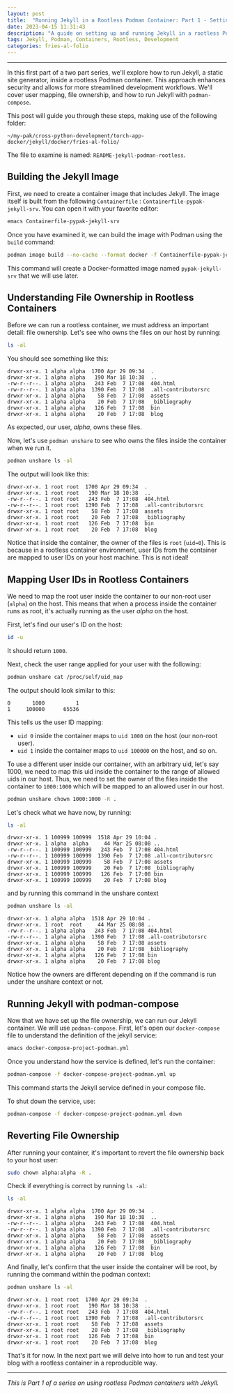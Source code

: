 ```yaml
---
layout: post
title:  "Running Jekyll in a Rootless Podman Container: Part 1 - Setting the Stage"
date: 2023-04-15 11:31:43
description: "A guide on setting up and running Jekyll in a rootless Podman container. We explore the importance of user mapping and file ownership when using rootless containers."
tags: Jekyll, Podman, Containers, Rootless, Development
categories: fries-al-folio
---
```


---

In this first part of a two part series, we'll explore how to run Jekyll, a static site generator, inside a rootless Podman container. This approach enhances security and allows for more streamlined development workflows. We'll cover user mapping, file ownership, and how to run Jekyll with `podman-compose`.

This post will guide you through these steps, making use of the following folder:
```text
~/my-pak/cross-python-development/torch-app-docker/jekyll/docker/fries-al-folio/
```

The file to examine is named: `README-jekyll-podman-rootless`.

## Building the Jekyll Image

First, we need to create a container image that includes Jekyll. The image itself is built from the following `Containerfile` : `Containerfile-pypak-jekyll-srv`. You can open it with your favorite editor:

```bash
emacs Containerfile-pypak-jekyll-srv
```

Once you have examined it, we can build the image with Podman using the `build` command:

```bash
podman image build --no-cache --format docker -f Containerfile-pypak-jekyll-srv -t pypak-jekyll-srv .
```

This command will create a Docker-formatted image named `pypak-jekyll-srv` that we will use later.

## Understanding File Ownership in Rootless Containers

Before we can run a rootless container, we must address an important detail: file ownership. Let's see who owns the files on our host by running:
```bash
ls -al
```
You should see something like this:

```text
drwxr-xr-x. 1 alpha alpha  1700 Apr 29 09:34  .
drwxr-xr-x. 1 alpha alpha   190 Mar 18 10:38  ..
-rw-r--r--. 1 alpha alpha   243 Feb  7 17:08  404.html
-rw-r--r--. 1 alpha alpha  1390 Feb  7 17:08  .all-contributorsrc
drwxr-xr-x. 1 alpha alpha    58 Feb  7 17:08  assets
drwxr-xr-x. 1 alpha alpha    20 Feb  7 17:08  _bibliography
drwxr-xr-x. 1 alpha alpha   126 Feb  7 17:08  bin
drwxr-xr-x. 1 alpha alpha    20 Feb  7 17:08  blog
```
As expected, our user, *alpha*, owns these files.

Now, let's use `podman unshare` to see who owns the files inside the container when we run it.

```bash
podman unshare ls -al
```

The output will look like this:

```text
drwxr-xr-x. 1 root root  1700 Apr 29 09:34  .
drwxr-xr-x. 1 root root   190 Mar 18 10:38  ..
-rw-r--r--. 1 root root   243 Feb  7 17:08  404.html
-rw-r--r--. 1 root root  1390 Feb  7 17:08  .all-contributorsrc
drwxr-xr-x. 1 root root    58 Feb  7 17:08  assets
drwxr-xr-x. 1 root root    20 Feb  7 17:08  _bibliography
drwxr-xr-x. 1 root root   126 Feb  7 17:08  bin
drwxr-xr-x. 1 root root    20 Feb  7 17:08  blog
```

Notice that inside the container, the owner of the files is `root` (`uid=0`). This is because in a rootless container environment, user IDs from the container are mapped to user IDs on your host machine. This is not ideal!

## Mapping User IDs in Rootless Containers

We need to map the root user inside the container to our non-root user (`alpha`) on the host. This means that when a process inside the container runs as root, it's actually running as the user *alpha* on the host.

First, let's find our user's ID on the host:

```bash
id -u
```
It should return `1000`.

Next, check the user range applied for your user with the following:
```bash
podman unshare cat /proc/self/uid_map
```

The output should look similar to this:
```text
0       1000          1
1     100000      65536
```

This tells us the user ID mapping:

*   `uid 0` inside the container maps to `uid 1000` on the host (our non-root user).
*   `uid 1` inside the container maps to `uid 100000` on the host, and so on.

To use a different user inside our container, with an arbitrary uid, let's say 1000, we need to map this uid inside the container to the range of allowed uids in our host. Thus, we need to set the owner of the files inside the container to `1000:1000` which will be mapped to an allowed user in our host.
```bash
podman unshare chown 1000:1000 -R .
```
Let's check what we have now, by running:

```bash
ls -al
```

```text
drwxr-xr-x. 1 100999 100999  1518 Apr 29 10:04 .
drwxr-xr-x. 1 alpha  alpha     44 Mar 25 08:08 ..
-rw-r--r--. 1 100999 100999   243 Feb  7 17:08 404.html
-rw-r--r--. 1 100999 100999  1390 Feb  7 17:08 .all-contributorsrc
drwxr-xr-x. 1 100999 100999    58 Feb  7 17:08 assets
drwxr-xr-x. 1 100999 100999    20 Feb  7 17:08 _bibliography
drwxr-xr-x. 1 100999 100999   126 Feb  7 17:08 bin
drwxr-xr-x. 1 100999 100999    20 Feb  7 17:08 blog
```

and by running this command in the unshare context

```bash
podman unshare ls -al
```

```text
drwxr-xr-x. 1 alpha alpha  1518 Apr 29 10:04 .
drwxr-xr-x. 1 root  root     44 Mar 25 08:08 ..
-rw-r--r--. 1 alpha alpha   243 Feb  7 17:08 404.html
-rw-r--r--. 1 alpha alpha  1390 Feb  7 17:08 .all-contributorsrc
drwxr-xr-x. 1 alpha alpha    58 Feb  7 17:08 assets
drwxr-xr-x. 1 alpha alpha    20 Feb  7 17:08 _bibliography
drwxr-xr-x. 1 alpha alpha   126 Feb  7 17:08 bin
drwxr-xr-x. 1 alpha alpha    20 Feb  7 17:08 blog
```

Notice how the owners are different depending on if the command is run under the unshare context or not.

## Running Jekyll with podman-compose

Now that we have set up the file ownership, we can run our Jekyll container. We will use `podman-compose`. First, let's open our `docker-compose` file to understand the definition of the jekyll service:

```bash
emacs docker-compose-project-podman.yml
```

Once you understand how the service is defined, let's run the container:

```bash
podman-compose -f docker-compose-project-podman.yml up
```
This command starts the Jekyll service defined in your compose file.

To shut down the service, use:

```bash
podman-compose -f docker-compose-project-podman.yml down
```
## Reverting File Ownership

After running your container, it's important to revert the file ownership back to your host user:

```bash
sudo chown alpha:alpha -R .
```
Check if everything is correct by running `ls -al`:
```bash
ls -al
```
```text
drwxr-xr-x. 1 alpha alpha  1700 Apr 29 09:34  .
drwxr-xr-x. 1 alpha alpha   190 Mar 18 10:38  ..
-rw-r--r--. 1 alpha alpha   243 Feb  7 17:08  404.html
-rw-r--r--. 1 alpha alpha  1390 Feb  7 17:08  .all-contributorsrc
drwxr-xr-x. 1 alpha alpha    58 Feb  7 17:08  assets
drwxr-xr-x. 1 alpha alpha    20 Feb  7 17:08  _bibliography
drwxr-xr-x. 1 alpha alpha   126 Feb  7 17:08  bin
drwxr-xr-x. 1 alpha alpha    20 Feb  7 17:08  blog
```
And finally, let's confirm that the user inside the container will be root, by running the command within the podman context:
```bash
podman unshare ls -al
```

```text
drwxr-xr-x. 1 root root  1700 Apr 29 09:34  .
drwxr-xr-x. 1 root root   190 Mar 18 10:38  ..
-rw-r--r--. 1 root root   243 Feb  7 17:08  404.html
-rw-r--r--. 1 root root  1390 Feb  7 17:08  .all-contributorsrc
drwxr-xr-x. 1 root root    58 Feb  7 17:08  assets
drwxr-xr-x. 1 root root    20 Feb  7 17:08  _bibliography
drwxr-xr-x. 1 root root   126 Feb  7 17:08  bin
drwxr-xr-x. 1 root root    20 Feb  7 17:08  blog
```
That's it for now. In the next part we will delve into how to run and test your blog with a rootless container in a reproducible way.

---
*This is Part 1 of a series on using rootless Podman containers with Jekyll.*


